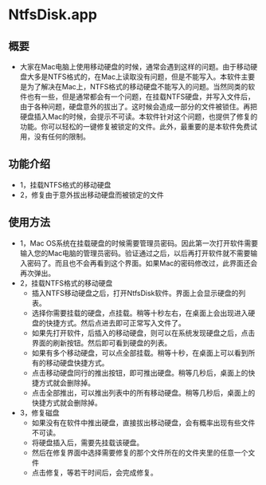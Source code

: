 # NtfsDisk.app
## 概要
- 大家在Mac电脑上使用移动硬盘的时候，通常会遇到这样的问题。由于移动硬盘大多是NTFS格式的，在Mac上读取没有问题，但是不能写入。本软件主要是为了解决在Mac上，NTFS格式的移动硬盘不能写入的问题。当然同类的软件也有一些，但是通常都会有一个问题，在挂载NTFS硬盘，并写入文件后，由于各种问题，硬盘意外的拔出了。这时候会造成一部分的文件被锁住。再把硬盘插入Mac的时候，会提示不可读。本软件针对这个问题，也提供了修复的功能。你可以轻松的一键修复被锁定的文件。此外，最重要的是本软件免费试用，没有任何的限制。
## 功能介绍
- 1，挂载NTFS格式的移动硬盘
- 2，修复由于意外拔出移动硬盘而被锁定的文件
## 使用方法
- 1，Mac OS系统在挂载硬盘的时候需要管理员密码。因此第一次打开软件需要输入您的Mac电脑的管理员密码。验证通过之后，以后再打开软件就不需要输入密码了。而且也不会再看到这个界面。如果Mac的密码修改过，此界面还会再次弹出。
- 2，挂载NTFS格式的移动硬盘
    - 插入NTFS移动硬盘之后，打开NtfsDisk软件。界面上会显示硬盘的列表。
    - 选择你需要挂载的硬盘，点挂载。稍等十秒左右，在桌面上会出现进入硬盘的快捷方式。然后点进去即可正常写入文件了。
    - 如果先打开软件，后插入的移动硬盘，则可以在系统发现硬盘之后，点击界面的刷新按钮。然后即可看到硬盘的列表。
    - 如果有多个移动硬盘，可以点全部挂载。稍等十秒，在桌面上可以看到所有的移动硬盘快捷方式。
    - 点击移动硬盘同行的推出按钮，即可推出硬盘。稍等几秒后，桌面上的快捷方式就会删除掉。
    - 点击全部推出，可以推出列表中的所有移动硬盘。稍等几秒后，桌面上的快捷方式就会删除掉。
- 3，修复磁盘
    - 如果没有在软件中推出硬盘，直接拔出移动硬盘，会有概率出现有些文件不可读。
    - 将硬盘插入后，需要先挂载该硬盘。
    - 然后在修复界面中选择需要修复的那个文件所在的文件夹里的任意一个文件
    - 点击修复，等若干时间后，会完成修复。